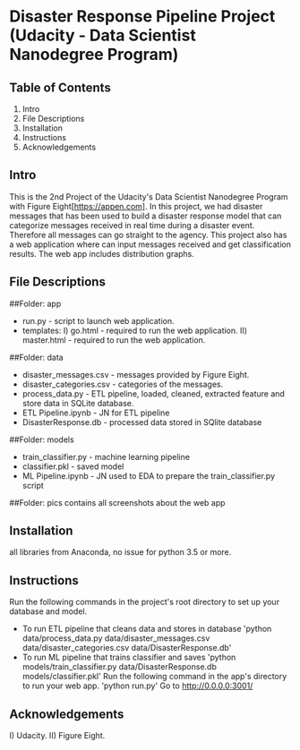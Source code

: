 # Disaster Response Pipeline Project (Udacity - Data Scientist Nanodegree Program)

## Table of Contents
1. Intro
2. File Descriptions
3. Installation
4. Instructions
5. Acknowledgements

## Intro
This is the 2nd Project of the Udacity's Data Scientist Nanodegree Program with Figure Eight[https://appen.com].
In this project, we had disaster messages that has been used to build a disaster response model that can categorize messages received in real time during a disaster event.
Therefore all messages can go straight to the agency. This project also has a web application where can input messages received and get classification results. The web app includes distribution graphs.


## File Descriptions

##Folder: app
- run.py - script to launch web application.
- templates:
I) go.html - required to run the web application.
II) master.html - required to run the web application.

##Folder: data
- disaster_messages.csv -  messages provided by Figure Eight.
- disaster_categories.csv -  categories of the messages.
- process_data.py - ETL pipeline, loaded, cleaned, extracted feature and store data in SQLite database.
- ETL Pipeline.ipynb - JN for ETL pipeline
- DisasterResponse.db - processed data stored in SQlite database 

##Folder: models
- train_classifier.py - machine learning pipeline
- classifier.pkl - saved model 
- ML Pipeline.ipynb - JN used to EDA to prepare the train_classifier.py script

##Folder: pics
contains all screenshots about the web app

## Installation

all libraries from Anaconda, no issue for python 3.5 or more.

## Instructions

Run the following commands in the project's root directory to set up your database and model.

- To run ETL pipeline that cleans data and stores in database 'python data/process_data.py data/disaster_messages.csv data/disaster_categories.csv data/DisasterResponse.db'
- To run ML pipeline that trains classifier and saves 'python models/train_classifier.py data/DisasterResponse.db models/classifier.pkl'
Run the following command in the app's directory to run your web app. 'python run.py'
Go to http://0.0.0.0:3001/

## Acknowledgements
I) Udacity.
II) Figure Eight.
